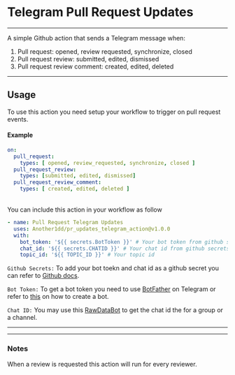 # Telegram Pull Request Updates
---
A simple Github action that sends a Telegram message when:
1. Pull request: opened, review requested, synchronize, closed
2. Pull request review: submitted, edited, dismissed
3. Pull request review comment: created, edited, deleted
---
## Usage
To use this action you need setup your workflow to trigger on pull request events.

#### Example 

```yml 
on:
  pull_request:
    types: [ opened, review_requested, synchronize, closed ]
  pull_request_review:
    types: [submitted, edited, dismissed]
  pull_request_review_comment:
    types: [ created, edited, deleted ]
```
<br/>
You can include this action in your workflow as follow

```yml
- name: Pull Request Telegram Updates
  uses: Another1dd/pr_updates_telegram_action@v1.0.0
  with: 
    bot_token: '${{ secrets.BotToken }}' # Your bot token from github secrets
    chat_id: '${{ secrets.CHATID }}' # Your chat id from github secrets
    topic_id: '${{ TOPIC_ID }}' # Your topic id
```


`Github Secrets:` To add your bot toekn and chat id as a github secret  you can refer to [Github docs](https://docs.github.com/en/actions/security-guides/encrypted-secrets#creating-encrypted-secrets-for-a-repository). <br>

`Bot Token:` To get a bot token you need to use [BotFather](https://t.me/botfather) on Telegram
or refer to [this](https://core.telegram.org/bots#3-how-do-i-create-a-bot) on how to create a bot.

`Chat ID:` You may use this [RawDataBot](https://t.me/RawDataBot) to get the chat id the for a group or a channel.

---

---

### Notes
When a review is requested this action will run for every reviewer.
